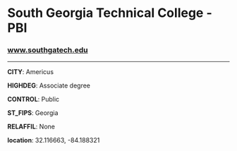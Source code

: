 # South Georgia Technical College - PBI
### www.southgatech.edu
---
**CITY**: Americus

**HIGHDEG**: Associate degree

**CONTROL**: Public

**ST_FIPS**: Georgia

**RELAFFIL**: None

**location**: 32.116663, -84.188321